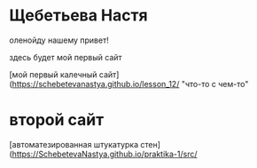 # Щебетьева Настя
оленойду нашему привет!

здесь будет 
мой первый сайт

[мой первый калечный сайт](https://schebetevanastya.github.io/lesson_12/ "что-то с чем-то"


# второй сайт

[автоматезированная штукатурка стен](https://SchebetevaNastya.github.io/praktika-1/src/
